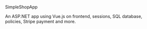 SimpleShopApp

An ASP.NET app using Vue.js on frontend, sessions, SQL database, policies, Stripe payment and more.
